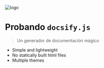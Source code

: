 ![logo](https://vilcagamarracf.github.io/img/favicon.png)

# Probando `docsify.js`

> Un generador de documentación mágico

- Simple and lightweight
- No statically built html files
- Multiple themes